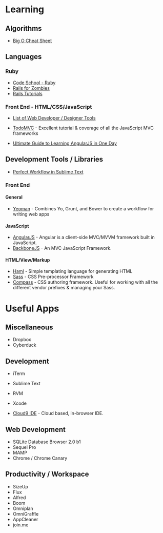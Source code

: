 # Learning

## Algorithms
* [Big O Cheat Sheet](http://bigocheatsheet.com/)

	
## Languages

### Ruby

* [Code School - Ruby](https://www.codeschool.com/paths/ruby)
* [Rails for Zombies](http://railsforzombies.org/)
* [Rails Tutorials](http://ruby.railstutorial.org/)

### Front End - HTML/CSS/JavaScript
* [List of Web Developer / Designer Tools](http://www.designyourway.net/blog/resources/if-youre-a-web-designer-or-web-developer-youll-want-these-new-resources/)

* [TodoMVC](http://todomvc.com/) - Excellent tutorial & coverage of all the JavaScript MVC frameworks
* [Ultimate Guide to Learning AngularJS in One Day](http://toddmotto.com/ultimate-guide-to-learning-angular-js-in-one-day/)

## Development Tools / Libraries

* [Perfect Workflow in Sublime Text](https://tutsplus.com/course/improve-workflow-in-sublime-text-2/)

### Front End

#### General
* [Yeoman](http://yeoman.io/) - Combines Yo, Grunt, and Bower to create a workflow for writing web apps

#### JavaScript
* [AngularJS](http://angularjs.org/) - Angular is a client-side MVC/MVVM framework built in JavaScript.
* [BackboneJS](http://backbonejs.org/) - An MVC JavaScript Framework.

#### HTML/View/Markup
* [Haml](http://haml.info/) - Simple templating language for generating HTML
* [Sass](http://sass-lang.com/) - CSS Pre-processor Framework
* [Compass](http://compass-style.org/) - CSS authoring framework. Useful for working with all the different vendor prefixes & managing your Sass.


# Useful Apps



## Miscellaneous

* Dropbox
* Cyberduck

## Development

* iTerm
* Sublime Text
* RVM

* Xcode

* [Cloud9 IDE](https://c9.io/) - Cloud based, in-browser IDE.



## Web Development
* SQLite Database Browser 2.0 b1
* Sequel Pro
* MAMP 
* Chrome / Chrome Canary


## Productivity / Workspace

* SizeUp
* Flux
* Alfred
* Boom
* Omniplan
* OmniGraffle
* AppCleaner
* join.me